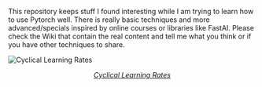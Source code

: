 This repository keeps stuff I found interesting while I am trying to learn how to use Pytorch well. There is really basic techniques and more advanced/specials inspired by online courses or libraries like FastAI. Please check the Wiki that contain the real content and tell me what you think or if you have other techniques to share. 

![Cyclical Learning Rates](https://media.giphy.com/media/Mscw2tH9hcAne/giphy.gif)

<center><i><a href='https://arxiv.org/abs/1506.01186'>Cyclical Learning Rates</a></i></center>

